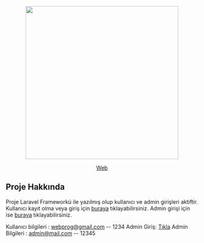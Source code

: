 <p align="center"><a href="http://megieticaret.kodblog.online" target="_blank"><img src="http://megieticaret.kodblog.online/images/logo.png" width="400"></a></p>

<p align="center">
<a href="http://megieticaret.kodblog.online">Web</a>

</p>

## Proje Hakkında
Proje Laravel Frameworkü ile yazılmış olup kullanıcı ve admin girişleri aktiftir. Kullanıcı kayıt olma veya giriş için <a href="http://megieticaret.kodblog.online/girisyap">buraya</a> tıklayabilirsiniz. Admin girişi için ise <a href="http://megieticaret.kodblog.online/admin/girisyap">buraya</a> tıklayabilirsiniz.

Kullanıcı bilgileri : webprog@gmail.com  -- 1234
Admin Giriş: <a href="http://megieticaret.kodblog.online/admin/girisyap">Tıkla</a> 
Admin Bilgileri : admin@mail.com -- 12345

